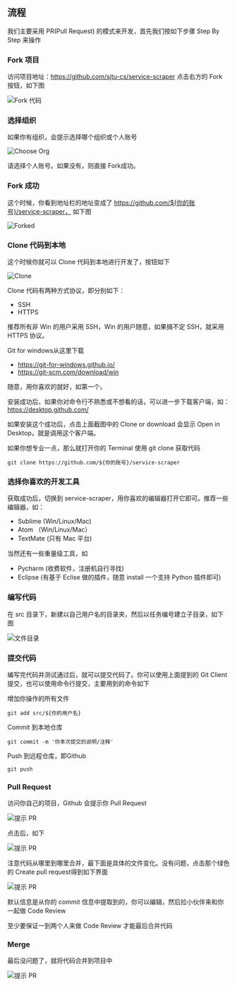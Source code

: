 ## 流程

我们主要采用 PR(Pull Request) 的模式来开发，首先我们按如下步骤 Step By Step 来操作

### Fork 项目

访问项目地址：https://github.com/sjtu-cs/service-scraper 点击右方的 Fork 按钮，如下图

![Fork 代码](/dist/images/00-fork.png)

### 选择组织

如果你有组织，会提示选择哪个组织或个人账号

![Choose Org](/dist/images/01-choose-group.png)

请选择个人账号。如果没有，则直接 Fork成功。

### Fork 成功

这个时候，你看到地址栏的地址变成了 https://github.com/${你的账号}/service-scraper， 如下图

![Forked](/dist/images/02-forked.png)

### Clone 代码到本地

这个时候你就可以 Clone 代码到本地进行开发了，按钮如下

![Clone](/dist/images/03-clone.png)

Clone 代码有两种方式协议，即分别如下：

* SSH
* HTTPS

推荐所有非 Win 的用户采用 SSH，Win 的用户随意，如果搞不定 SSH，就采用 HTTPS 协议。

Git for windows从这里下载

* https://git-for-windows.github.io/
* https://git-scm.com/download/win

随意，用你喜欢的就好，如第一个。

安装成功后，如果你对命令行不熟悉或不想看的话，可以进一步下载客户端，如：https://desktop.github.com/

如果安装这个成功后，点击上面截图中的 Clone or download 会显示 Open in Desktop，就是调用这个客户端。

如果你想专业一点，那么就打开你的 Terminal 使用 git clone 获取代码

```
git clone https://github.com/${你的账号}/service-scraper
```

### 选择你喜欢的开发工具

获取成功后，切换到 service-scraper，用你喜欢的编辑器打开它即可。推荐一些编辑器，如：

* Sublime (Win/Linux/Mac)
* Atom （Win/Linux/Mac）
* TextMate (只有 Mac 平台)

当然还有一些重量级工具，如

* Pycharm (收费软件，注册机自行寻找)
* Eclipse (有基于 Eclise 做的插件，随意 install 一个支持 Python 插件即可)

### 编写代码

在 src 目录下，新建以自己用户名的目录夹，然后以任务编号建立子目录，如下图

![文件目录](/dist/images/04-struct.png)

### 提交代码

编写完代码并测试通过后，就可以提交代码了。你可以使用上面提到的 Git Client 提交，也可以使用命令行提交，主要用到的命令如下


增加你操作的所有文件
```
git add src/${你的用户名}
```


Commit 到本地仓库

```
git commit -m '你本次提交的说明/注释'
```

Push 到远程仓库，即Github
```
git push
```
### Pull Request

访问你自己的项目，Github 会提示你 Pull Request

![提示 PR](/dist/images/05-pr-01.png)

点击后，如下

![提示 PR](/dist/images/05-pr-03.png)

注意代码从哪里到哪里合并，最下面是具体的文件变化。没有问题，点击那个绿色的 Create pull request得到如下界面

![提示 PR](/dist/images/05-pr-04.png)

默认信息是从你的 commit 信息中提取到的，你可以编辑，然后拉小伙伴来和你一起做 Code Review

至少要保证一到两个人来做 Code Review 才能最后合并代码

### Merge

最后没问题了，就将代码合并到项目中

![提示 PR](/dist/images/05-pr-05.png)

